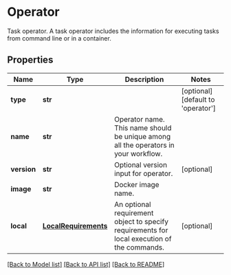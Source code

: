 # Operator

Task operator.  A task operator includes the information for executing tasks from command line or in a container.
## Properties
Name | Type | Description | Notes
------------ | ------------- | ------------- | -------------
**type** | **str** |  | [optional] [default to 'operator']
**name** | **str** | Operator name. This name should be unique among all the operators in your workflow. | 
**version** | **str** | Optional version input for operator. | [optional] 
**image** | **str** | Docker image name. | 
**local** | [**LocalRequirements**](LocalRequirements.md) | An optional requirement object to specify requirements for local execution of the commands. | [optional] 

[[Back to Model list]](../README.md#documentation-for-models) [[Back to API list]](../README.md#documentation-for-api-endpoints) [[Back to README]](../README.md)


